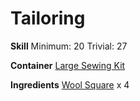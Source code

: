 <!-- TITLE: Woolen Sleeves -->
<!-- SUBTITLE: Made from warm, but itchy, wool -->

# Tailoring
**Skill**
	Minimum: 20
Trivial: 27

**Container**
[Large Sewing Kit](large-sewing-kit)

**Ingredients**
[Wool Square](wool-square) x 4